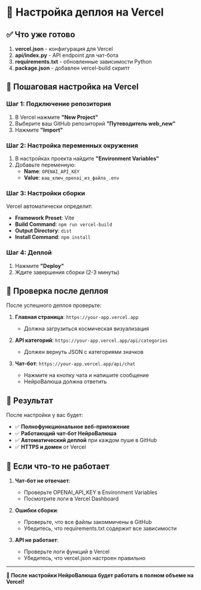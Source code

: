 # 🚀 Настройка деплоя на Vercel

## ✅ Что уже готово

1. **vercel.json** - конфигурация для Vercel
2. **api/index.py** - API endpoint для чат-бота
3. **requirements.txt** - обновленные зависимости Python
4. **package.json** - добавлен vercel-build скрипт

## 🎯 Пошаговая настройка на Vercel

### Шаг 1: Подключение репозитория
1. В Vercel нажмите **"New Project"**
2. Выберите ваш GitHub репозиторий **"Путеводитель web_new"**
3. Нажмите **"Import"**

### Шаг 2: Настройка переменных окружения
1. В настройках проекта найдите **"Environment Variables"**
2. Добавьте переменную:
   - **Name**: `OPENAI_API_KEY`
   - **Value**: `ваш_ключ_openai_из_файла_.env`

### Шаг 3: Настройки сборки
Vercel автоматически определит:
- **Framework Preset**: Vite
- **Build Command**: `npm run vercel-build`
- **Output Directory**: `dist`
- **Install Command**: `npm install`

### Шаг 4: Деплой
1. Нажмите **"Deploy"**
2. Ждите завершения сборки (2-3 минуты)

## 🧪 Проверка после деплоя

После успешного деплоя проверьте:

1. **Главная страница**: `https://your-app.vercel.app`
   - Должна загрузиться космическая визуализация

2. **API категорий**: `https://your-app.vercel.app/api/categories`
   - Должен вернуть JSON с категориями значков

3. **Чат-бот**: `https://your-app.vercel.app/api/chat`
   - Нажмите на кнопку чата и напишите сообщение
   - НейроВалюша должна ответить

## 🎉 Результат

После настройки у вас будет:
- ✅ **Полнофункциональное веб-приложение**
- ✅ **Работающий чат-бот НейроВалюша**
- ✅ **Автоматический деплой** при каждом пуше в GitHub
- ✅ **HTTPS и домен** от Vercel

## 🐛 Если что-то не работает

1. **Чат-бот не отвечает**:
   - Проверьте OPENAI_API_KEY в Environment Variables
   - Посмотрите логи в Vercel Dashboard

2. **Ошибки сборки**:
   - Проверьте, что все файлы закоммичены в GitHub
   - Убедитесь, что requirements.txt содержит все зависимости

3. **API не работает**:
   - Проверьте логи функций в Vercel
   - Убедитесь, что vercel.json настроен правильно

---

**🎯 После настройки НейроВалюша будет работать в полном объеме на Vercel!**
